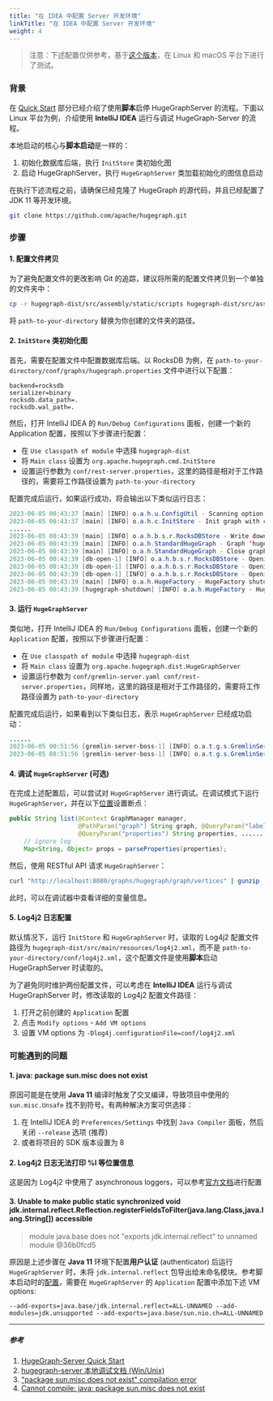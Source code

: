 ```yaml
---
title: "在 IDEA 中配置 Server 开发环境"
linkTitle: "在 IDEA 中配置 Server 开发环境"
weight: 4
---
```


> 注意：下述配置仅供参考，基于[这个版本](https://github.com/apache/incubator-hugegraph/commit/a946ad1de4e8f922251a5241ffc957c33379677f)，在 Linux 和 macOS 平台下进行了测试。

### 背景

在 [Quick Start](/docs/quickstart/hugegraph-server/) 部分已经介绍了使用**脚本**启停 HugeGraphServer 的流程。下面以 Linux 平台为例，介绍使用 **IntelliJ IDEA** 运行与调试 HugeGraph-Server 的流程。

本地启动的核心与**脚本启动**是一样的：

1. 初始化数据库后端，执行 `InitStore` 类初始化图
2. 启动 HugeGraphServer，执行 `HugeGraphServer` 类加载初始化的图信息启动

在执行下述流程之前，请确保已经克隆了 HugeGraph 的源代码，并且已经配置了 JDK 11 等开发环境。

```bash
git clone https://github.com/apache/hugegraph.git
```

### 步骤

#### 1. 配置文件拷贝

为了避免配置文件的更改影响 Git 的追踪，建议将所需的配置文件拷贝到一个单独的文件夹中：

```bash
cp -r hugegraph-dist/src/assembly/static/scripts hugegraph-dist/src/assembly/static/conf path-to-your-directory
```

将 `path-to-your-directory` 替换为你创建的文件夹的路径。

#### 2. `InitStore` 类初始化图

首先，需要在配置文件中配置数据库后端。以 RocksDB 为例，在 `path-to-your-directory/conf/graphs/hugegraph.properties` 文件中进行以下配置：

```properties
backend=rocksdb
serializer=binary
rocksdb.data_path=.
rocksdb.wal_path=.
```

然后，打开 IntelliJ IDEA 的 `Run/Debug Configurations` 面板，创建一个新的 Application 配置，按照以下步骤进行配置：

- 在 `Use classpath of module` 中选择 `hugegraph-dist`
- 将 `Main class` 设置为 `org.apache.hugegraph.cmd.InitStore`
- 设置运行参数为 `conf/rest-server.properties`，这里的路径是相对于工作路径的，需要将工作路径设置为 `path-to-your-directory`

配置完成后运行，如果运行成功，将会输出以下类似运行日志：

```java
2023-06-05 00:43:37 [main] [INFO] o.a.h.u.ConfigUtil - Scanning option 'graphs' directory './conf/graphs'
2023-06-05 00:43:37 [main] [INFO] o.a.h.c.InitStore - Init graph with config file: ./conf/graphs/hugegraph.properties
......
2023-06-05 00:43:39 [main] [INFO] o.a.h.b.s.r.RocksDBStore - Write down the backend version: 1.11
2023-06-05 00:43:39 [main] [INFO] o.a.h.StandardHugeGraph - Graph 'hugegraph' has been initialized
2023-06-05 00:43:39 [main] [INFO] o.a.h.StandardHugeGraph - Close graph standardhugegraph[hugegraph]
2023-06-05 00:43:39 [db-open-1] [INFO] o.a.h.b.s.r.RocksDBStore - Opening RocksDB with data path: ./m
2023-06-05 00:43:39 [db-open-1] [INFO] o.a.h.b.s.r.RocksDBStore - Opening RocksDB with data path: ./s
2023-06-05 00:43:39 [db-open-1] [INFO] o.a.h.b.s.r.RocksDBStore - Opening RocksDB with data path: ./g
2023-06-05 00:43:39 [main] [INFO] o.a.h.HugeFactory - HugeFactory shutdown
2023-06-05 00:43:39 [hugegraph-shutdown] [INFO] o.a.h.HugeFactory - HugeGraph is shutting down
```

#### 3. 运行 `HugeGraphServer`

类似地，打开 IntelliJ IDEA 的 `Run/Debug Configurations` 面板，创建一个新的 `Application` 配置，按照以下步骤进行配置：

- 在 `Use classpath of module` 中选择 `hugegraph-dist`
- 将 `Main class` 设置为 `org.apache.hugegraph.dist.HugeGraphServer`
- 设置运行参数为 `conf/gremlin-server.yaml conf/rest-server.properties`，同样地，这里的路径是相对于工作路径的，需要将工作路径设置为 `path-to-your-directory`

配置完成后运行，如果看到以下类似日志，表示 `HugeGraphServer` 已经成功启动：

```java
......
2023-06-05 00:51:56 [gremlin-server-boss-1] [INFO] o.a.t.g.s.GremlinServer - Gremlin Server configured with worker thread pool of 1, gremlin pool of 8 and boss thread pool of 1.
2023-06-05 00:51:56 [gremlin-server-boss-1] [INFO] o.a.t.g.s.GremlinServer - Channel started at port 8182.
```

#### 4. 调试 `HugeGraphServer` (可选)

在完成上述配置后，可以尝试对 `HugeGraphServer` 进行调试。在调试模式下运行 `HugeGraphServer`，并在以下[位置](https://github.com/apache/hugegraph/blob/a946ad1de4e8f922251a5241ffc957c33379677f/hugegraph-api/src/main/java/org/apache/hugegraph/api/graph/VertexAPI.java#L238)设置断点：

```java
public String list(@Context GraphManager manager,
                   @PathParam("graph") String graph, @QueryParam("label") String label,
                   @QueryParam("properties") String properties, ......) {
    // ignore log
    Map<String, Object> props = parseProperties(properties);
```

然后，使用 RESTful API 请求 `HugeGraphServer`：

```bash
curl "http://localhost:8080/graphs/hugegraph/graph/vertices" | gunzip
```

此时，可以在调试器中查看详细的变量信息。

#### 5. Log4j2 日志配置

默认情况下，运行 `InitStore` 和 `HugeGraphServer` 时，读取的 Log4j2 配置文件路径为 `hugegraph-dist/src/main/resources/log4j2.xml`，而不是 `path-to-your-directory/conf/log4j2.xml`，这个配置文件是使用**脚本**启动 HugeGraphServer 时读取的。

为了避免同时维护两份配置文件，可以考虑在 **IntelliJ IDEA** 运行与调试 HugeGraphServer 时，修改读取的 Log4j2 配置文件路径：

1. 打开之前创建的 `Application` 配置
2. 点击 `Modify options` - `Add VM options`
3. 设置 VM options 为 `-Dlog4j.configurationFile=conf/log4j2.xml`

### 可能遇到的问题

#### 1. java: package sun.misc does not exist

原因可能是在使用 **Java 11** 编译时触发了交叉编译，导致项目中使用的 `sun.misc.Unsafe` 找不到符号。有两种解决方案可供选择：

1. 在 IntelliJ IDEA 的 `Preferences/Settings` 中找到 `Java Compiler` 面板，然后关闭 `--release` 选项 (推荐)
2. 或者将项目的 SDK 版本设置为 8

#### 2. Log4j2 日志无法打印 %l 等位置信息

这是因为 Log4j2 中使用了 asynchronous loggers，可以参考[官方文档](https://logging.apache.org/log4j/2.x/manual/layouts.html#LocationInformation)进行配置

#### 3. Unable to make public static synchronized void jdk.internal.reflect.Reflection.registerFieldsToFilter(java.lang.Class,java.lang.String[]) accessible

> module java.base does not "exports jdk.internal.reflect" to unnamed module @36b0fcd5

原因是上述步骤在 **Java 11** 环境下配置**用户认证** (authenticator) 后运行 `HugeGraphServer` 时，未将 `jdk.internal.reflect` 包导出给未命名模块。参考脚本启动时的[配置](https://github.com/apache/incubator-hugegraph/blob/master/hugegraph-server/hugegraph-dist/src/assembly/static/bin/hugegraph-server.sh#L124)，需要在 `HugeGraphServer` 的 `Application` 配置中添加下述 VM options:

```text
--add-exports=java.base/jdk.internal.reflect=ALL-UNNAMED --add-modules=jdk.unsupported --add-exports=java.base/sun.nio.ch=ALL-UNNAMED
```

---

##### 参考

1. [HugeGraph-Server Quick Start](/docs/quickstart/hugegraph-server/)
2. [hugegraph-server 本地调试文档 (Win/Unix)](https://gist.github.com/imbajin/1661450f000cd62a67e46d4f1abfe82c)
3. ["package sun.misc does not exist" compilation error](https://youtrack.jetbrains.com/issue/IDEA-180033)
4. [Cannot compile: java: package sun.misc does not exist](https://youtrack.jetbrains.com/issue/IDEA-201168)
